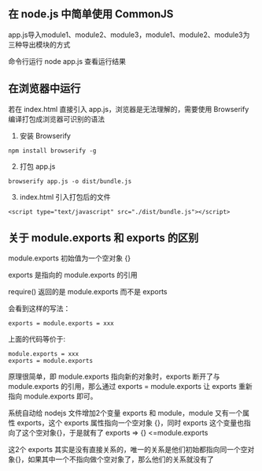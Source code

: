 ## 在 node.js 中简单使用 CommonJS

app.js导入module1、module2、module3，module1、module2、module3为三种导出模块的方式

命令行运行 node app.js 查看运行结果

## 在浏览器中运行

若在 index.html 直接引入 app.js，浏览器是无法理解的，需要使用 Browserify 编译打包成浏览器可识别的语法

1.  安装 Browserify

```
npm install browserify -g
```

2.  打包 app.js
```
browserify app.js -o dist/bundle.js
```

3.  index.html 引入打包后的文件
```
<script type="text/javascript" src="./dist/bundle.js"></script>
```

## 关于 module.exports 和 exports 的区别

module.exports 初始值为一个空对象 {}

exports 是指向的 module.exports 的引用

require() 返回的是 module.exports 而不是 exports

会看到这样的写法：
```
exports = module.exports = xxx
```
上面的代码等价于:
```
module.exports = xxx
exports = module.exports
```
原理很简单，即 module.exports 指向新的对象时，exports 断开了与 module.exports 的引用，那么通过 exports = module.exports 让 exports 重新指向 module.exports 即可。

系统自动给 nodejs 文件增加2个变量 exports 和 module，module 又有一个属性 exports，这个 exports 属性指向一个空对象 {}，同时 exports 这个变量也指向了这个空对象{}，于是就有了 exports => {} <=module.exports

这2个 exports 其实是没有直接关系的，唯一的关系是他们初始都指向同一个空对象{}，如果其中一个不指向做个空对象了，那么他们的关系就没有了